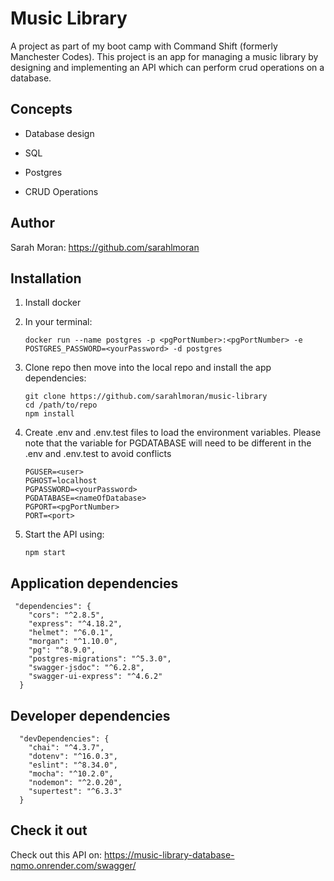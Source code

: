 # Music Library

A project as part of my boot camp with Command Shift (formerly Manchester Codes). This project is an app for managing a music library by designing and implementing an API which can perform crud operations on a database.

## Concepts

- Database design

- SQL

- Postgres

- CRUD Operations

## Author
Sarah Moran: https://github.com/sarahlmoran

## Installation 

1. Install docker

2. In your terminal: 

   ```cli
   docker run --name postgres -p <pgPortNumber>:<pgPortNumber> -e POSTGRES_PASSWORD=<yourPassword> -d postgres
   ```


3. Clone repo then move into the local repo and install the app dependencies:

   ```
   git clone https://github.com/sarahlmoran/music-library
   cd /path/to/repo
   npm install
   ```

4. Create .env and .env.test files to load the environment variables. Please note that the variable for PGDATABASE will need to be different in the .env and .env.test to avoid conflicts

   ```
   PGUSER=<user>
   PGHOST=localhost
   PGPASSWORD=<yourPassword>
   PGDATABASE=<nameOfDatabase>
   PGPORT=<pgPortNumber>
   PORT=<port>
   ```

5. Start the API using:

   ```
   npm start 

## Application dependencies

```
 "dependencies": {
    "cors": "^2.8.5",
    "express": "^4.18.2",
    "helmet": "^6.0.1",
    "morgan": "^1.10.0",
    "pg": "^8.9.0",
    "postgres-migrations": "^5.3.0",
    "swagger-jsdoc": "^6.2.8",
    "swagger-ui-express": "^4.6.2"
  }
```

## Developer dependencies

```
  "devDependencies": {
    "chai": "^4.3.7",
    "dotenv": "^16.0.3",
    "eslint": "^8.34.0",
    "mocha": "^10.2.0",
    "nodemon": "^2.0.20",
    "supertest": "^6.3.3"
  }
```

## Check it out

Check out this API on: https://music-library-database-nqmo.onrender.com/swagger/